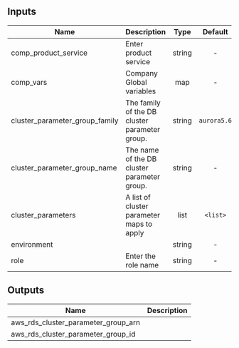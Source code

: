 
## Inputs

| Name | Description | Type | Default | Required |
|------|-------------|:----:|:-----:|:-----:|
| comp_product_service | Enter product service | string | - | yes |
| comp_vars | Company Global variables | map | - | yes |
| cluster_parameter_group_family | The family of the DB cluster parameter group. | string | `aurora5.6` | no |
| cluster_parameter_group_name | The name of the DB cluster parameter group. | string | - | yes |
| cluster_parameters | A list of cluster parameter maps to apply | list | `<list>` | no |
| environment |  | string | - | yes |
| role | Enter the role name | string | - | yes |

## Outputs

| Name | Description |
|------|-------------|
| aws_rds_cluster_parameter_group_arn |  |
| aws_rds_cluster_parameter_group_id |  |

